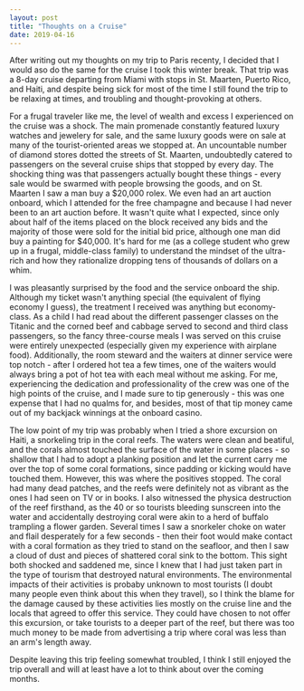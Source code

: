 ```yaml
---
layout: post
title: "Thoughts on a Cruise"
date: 2019-04-16
---
```


After writing out my thoughts on my trip to Paris recenty, I decided that I would aso do the same for the cruise I took this winter break. That trip was a 8-day cruise departing from Miami with stops in St. Maarten, Puerto Rico, and Haiti, and despite being sick for most of the time I still found the trip to be relaxing at times, and troubling and thought-provoking at others.

For a frugal traveler like me, the level of wealth and excess I experienced on the cruise was a shock. The main promenade constantly featured luxury watches and jewelery for sale, and the same luxury goods were on sale at many of the tourist-oriented areas we stopped at. An uncountable number of diamond stores dotted the streets of St. Maarten, undoubtedly catered to passengers on the several cruise ships that stopped by every day. The shocking thing was that passengers actually bought these things - every sale would be swarmed with people browsing the goods, and on St. Maarten I saw a man buy a $20,000 rolex. We even had an art auction onboard, which I attended for the free champagne and because I had never been to an art auction before. It wasn't quite what I expected, since only about half of the items placed on the block received any bids and the majority of those were sold for the initial bid price, although one man did buy a painting for $40,000. It's hard for me (as a college student who grew up in a frugal, middle-class family) to understand the mindset of the ultra-rich and how they rationalize dropping tens of thousands of dollars on a whim.

I was pleasantly surprised by the food and the service onboard the ship. Although my ticket wasn't anything special (the equivalent of flying economy I guess), the treatment I received was anything but economy-class. As a child I had read about the different passenger classes on the Titanic and the corned beef and cabbage served to second and third class passengers, so the fancy three-course meals I was served on this cruise were entirely unexpected (especially given my experience with airplane food). Additionally, the room steward and the waiters at dinner service were top notch - after I ordered hot tea a few times, one of the waiters would always bring a pot of hot tea with each meal without me asking. For me, experiencing the dedication and professionality of the crew was one of the high points of the cruise, and I made sure to tip generously - this was one expense that I had no qualms for, and besides, most of that tip money came out of my backjack winnings at the onboard casino.

The low point of my trip was probably when I tried a shore excursion on Haiti, a snorkeling trip in the coral reefs. The waters were clean and beatiful, and the corals almost touched the surface of the water in some places - so shallow that I had to adopt a planking position and let the current carry me over the top of some coral formations, since padding or kicking would have touched them. However, this was where the positives stopped. The coral had many dead patches, and the reefs were definitely not as vibrant as the ones I had seen on TV or in books. I also witnessed the physica destruction of the reef firsthand, as the 40 or so tourists bleeding sunscreen into the water and accidentally destroying coral were akin to a herd of buffalo trampling a flower garden. Several times I saw a snorkeler choke on water and flail desperately for a few seconds - then their foot would make contact with a coral formation as they tried to stand on the seafloor, and then I saw a cloud of dust and pieces of shattered coral sink to the bottom. This sight both shocked and saddened me, since I knew that I had just taken part in the type of tourism that destroyed natural environments. The environmental impacts of their activities is probaby unknown to most tourists (I doubt many people even think about this when they travel), so I think the blame for the damage caused by these activities lies mostly on the cruise line and the locals that agreed to offer this service. They could have chosen to not offer this excursion, or take tourists to a deeper part of the reef, but there was too much money to be made from advertising a trip where coral was less than an arm's length away.

Despite leaving this trip feeling somewhat troubled, I think I still enjoyed the trip overall and will at least have a lot to think about over the coming months.